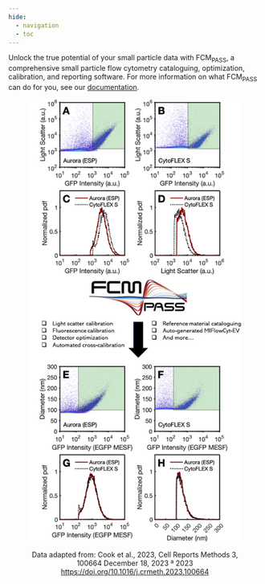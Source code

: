 ```yaml
---
hide:
  - navigation
  - toc
---
```



Unlock the true potential of your small particle data with FCM<sub>PASS</sub>, a comprehensive small particle flow cytometry cataloguing, optimization, calibration, and reporting software. For more information on what FCM<sub>PASS</sub> can do for you, see our [documentation](https://app.gitbook.com/o/lKcVPIsFUcqgPTptWWqr/s/-Mfmy5Zr0kloWNc2abdr/).

<div align="center" data-full-width="false"><figure><img src="assets/main-Workflow.png" alt=""><figcaption><p>Data adapted from: Cook et al., 2023, Cell Reports Methods 3, 100664 December 18, 2023 ª 2023 <a href="https://doi.org/10.1016/j.crmeth.2023.100664">https://doi.org/10.1016/j.crmeth.2023.100664</a></p></figcaption></figure></div>
